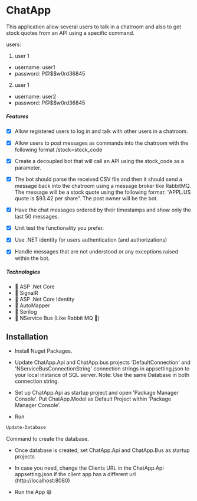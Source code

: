 

# ChatApp

This application  allow several users to talk in a chatroom and also to get stock quotes from an API using a specific command.

users:
1. user 1
  * username: user1
  * password: P@$$w0rd36845
2. user 1
  * username: user2
  * password: P@$$w0rd36845


##### Features

- [x] Allow registered users to log in and talk with other users in a chatroom.

- [x] Allow users to post messages as commands into the chatroom with the following format /stock=stock_code


- [x] Create a decoupled bot that will call an API using the stock_code as a parameter.

- [x] The bot should parse the received CSV file and then it should send a message back into the chatroom using a message broker like RabbitMQ. The message will be a stock quote using the following format: “APPL.US quote is $93.42 per share”. The post owner will be the bot.


- [x] Have the chat messages ordered by their timestamps and show only the last 50 messages.

- [x] Unit test the functionality you prefer.


- [x] Use .NET identity for users authentication (and authorizations)

- [x] Handle messages that are not understood or any exceptions raised within the bot.

##### Technologies
* :radio_button: ASP .Net Core
* :radio_button: SignalR
* :radio_button: ASP .Net Core Identity
* :radio_button: AutoMapper
* :radio_button: Serilog
* :radio_button: NService Bus (Like Rabbit MQ :rabbit:)


## Installation

* Install Nuget Packages.
* Update ChatApp.Api and ChatApp.bus projects 'DefaultConnection' and 'NServiceBusConnectionString' connection strings in appsetting.json to your local instance of SQL server. Note: Use the same Database in both connection string.

* Set up ChatApp.Api as startup project and open 'Package Manager Console'. Put ChatApp.Model as Default Project within 'Package Manager Console'. 
* Run 
``` bash
Update-Database 
``` 
Command to create the database.

* Once database is created,  set ChatApp.Api and ChatApp.Bus as startup projects

* In case you need, change the Clients URL in the ChatApp.Api appsetting.json if the client app has a different url (http://localhost:8080)
* Run the App :smile:



